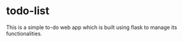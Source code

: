 # todo-list
This is a simple to-do web app which is built using flask to manage its functionalities.
